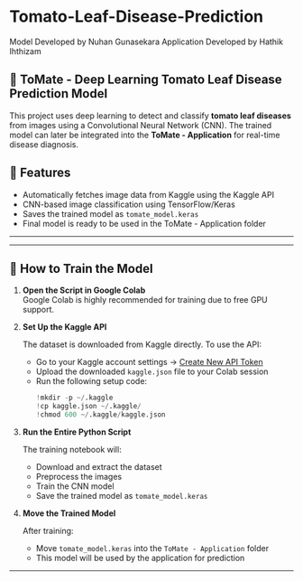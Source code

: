 # Tomato-Leaf-Disease-Prediction

Model Developed by Nuhan Gunasekara 
Application Developed by Hathik Ihthizam

## 🍅 ToMate - Deep Learning Tomato Leaf Disease Prediction Model

This project uses deep learning to detect and classify **tomato leaf diseases** from images using a Convolutional Neural Network (CNN). The trained model can later be integrated into the **ToMate - Application** for real-time disease diagnosis.

## 🚀 Features

- Automatically fetches image data from Kaggle using the Kaggle API
- CNN-based image classification using TensorFlow/Keras
- Saves the trained model as `tomate_model.keras`
- Final model is ready to be used in the ToMate - Application folder

---

---

## 🧠 How to Train the Model

1. **Open the Script in Google Colab**  
   Google Colab is highly recommended for training due to free GPU support.

2. **Set Up the Kaggle API**

   The dataset is downloaded from Kaggle directly. To use the API:
   - Go to your Kaggle account settings → [Create New API Token](https://www.kaggle.com/settings/account)
   - Upload the downloaded `kaggle.json` file to your Colab session
   - Run the following setup code:
     ```python
     !mkdir -p ~/.kaggle
     !cp kaggle.json ~/.kaggle/
     !chmod 600 ~/.kaggle/kaggle.json
     ```

3. **Run the Entire Python Script**

   The training notebook will:
   - Download and extract the dataset
   - Preprocess the images
   - Train the CNN model
   - Save the trained model as `tomate_model.keras`

4. **Move the Trained Model**

   After training:
   - Move `tomate_model.keras` into the `ToMate - Application` folder
   - This model will be used by the application for prediction

---

